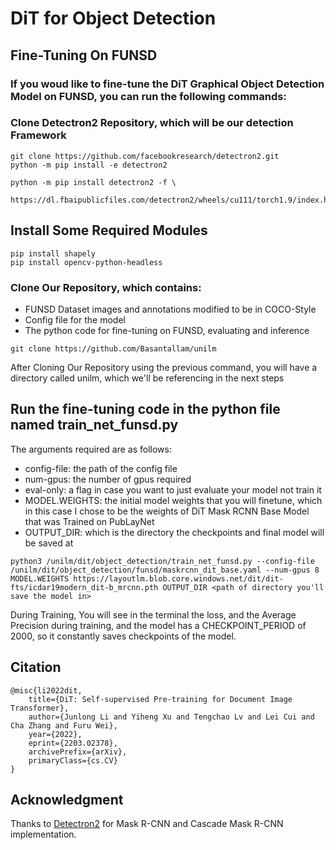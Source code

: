 # DiT for Object Detection

## Fine-Tuning On FUNSD

### If you woud like to fine-tune the DiT Graphical Object Detection Model on FUNSD, you can run the following commands:

### Clone Detectron2 Repository, which will be our detection Framework

```
git clone https://github.com/facebookresearch/detectron2.git
python -m pip install -e detectron2

python -m pip install detectron2 -f \
  https://dl.fbaipublicfiles.com/detectron2/wheels/cu111/torch1.9/index.html
```

## Install Some Required Modules

```
pip install shapely
pip install opencv-python-headless
```

### Clone Our Repository, which contains:

- FUNSD Dataset images and annotations modified to be in COCO-Style 
- Config file for the model
- The python code for fine-tuning on FUNSD, evaluating and inference

```
git clone https://github.com/Basantallam/unilm
```
 After Cloning Our Repository using the previous command, you will have a directory called unilm, which we'll be referencing in the next steps
 
## Run the fine-tuning code in the python file named train_net_funsd.py 
The arguments required are as follows:

- config-file: the path of the config file
- num-gpus: the number of gpus required 
- eval-only: a flag in case you want to just evaluate your model not train it
- MODEL.WEIGHTS: the initial model weights that you will finetune, which in this case I chose to be the weights of DiT Mask RCNN Base Model that was Trained on PubLayNet
- OUTPUT_DIR: which is the directory the checkpoints and final model will be saved at

```
python3 /unilm/dit/object_detection/train_net_funsd.py --config-file /unilm/dit/object_detection/funsd/maskrcnn_dit_base.yaml --num-gpus 8 MODEL.WEIGHTS https://layoutlm.blob.core.windows.net/dit/dit-fts/icdar19modern_dit-b_mrcnn.pth OUTPUT_DIR <path of directory you'll save the model in>
```

During Training, You will see in the terminal the loss, and the Average Precision during training, and the model has a CHECKPOINT_PERIOD of 2000, so it constantly saves checkpoints of the model.

## Citation

```
@misc{li2022dit,
    title={DiT: Self-supervised Pre-training for Document Image Transformer},
    author={Junlong Li and Yiheng Xu and Tengchao Lv and Lei Cui and Cha Zhang and Furu Wei},
    year={2022},
    eprint={2203.02378},
    archivePrefix={arXiv},
    primaryClass={cs.CV}
}
```



## Acknowledgment
Thanks to [Detectron2](https://github.com/facebookresearch/detectron2) for Mask R-CNN and Cascade Mask R-CNN implementation.
